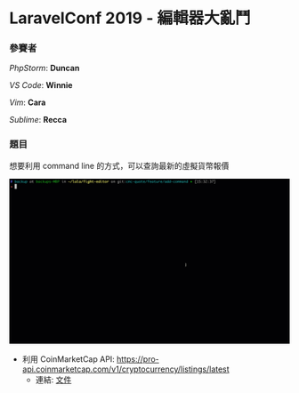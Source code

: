 # LaravelConf 2019 - 編輯器大亂鬥

### 參賽者

*PhpStorm*: **Duncan**

*VS Code*: **Winnie**

*Vim*: **Cara**

*Sublime*: **Recca**

### 題目

想要利用 command line 的方式，可以查詢最新的虛擬貨幣報價

![](command.gif)

- 利用 CoinMarketCap API: https://pro-api.coinmarketcap.com/v1/cryptocurrency/listings/latest
    - 連結: [文件](https://coinmarketcap.com/api/documentation/v1/#operation/getV1CryptocurrencyListingsLatest)
